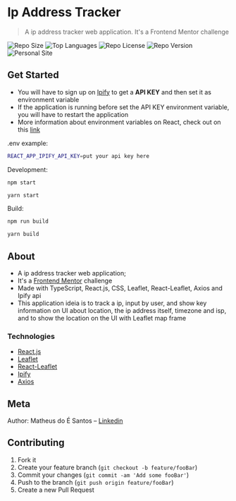 # Ip Address Tracker

> A ip address tracker web application. It's a Frontend Mentor challenge

![Repo Size][repo-size]
![Top Languages][top-languages]
![Repo License][repo-license]
![Repo Version][repo-version]
![Personal Site][matheus-img]

## Get Started

<ul>
    <li>You will have to sign up on <a href="https://www.ipify.org/">Ipify</a> to get a <strong>API KEY</strong> and then set it as environment variable</li>
    <li>If the application is running before set the API KEY environment variable, you will have to restart the application</li>
    <li>More information about environment variables on React, check out on this <a href="https://create-react-app.dev/docs/adding-custom-environment-variables/">link</a></li>
</ul>

.env example:

```sh
REACT_APP_IPIFY_API_KEY=put your api key here
```

Development:

```sh
npm start

yarn start
```

Build:

```sh
npm run build

yarn build
```

## About

<ul>
    <li>A ip address tracker web application;</li>
    <li>It's a <a href="https://www.frontendmentor.io">Frontend Mentor</a> challenge</li>
    <li>Made with TypeScript, React.js, CSS, Leaflet, React-Leaflet, Axios and Ipify api</li>
    <li>This application ideia is to track a ip, input by user, and show key information on UI about location, the ip address itself, timezone and isp, and to show the location on the UI with Leaflet map frame</li>
</ul>

### Technologies

<ul>
<li><a href="https://reactjs.org/">React.js</a></li>
<li><a href="https://leafletjs.com/">Leaflet</a></li>
<li><a href="https://react-leaflet.js.org/">React-Leaflet</a></li>
<li><a href="https://www.ipify.org/">Ipify</a></li>
<li><a href="https://github.com/axios/axios">Axios</a></li>
</ul>

## Meta

Author: Matheus do É Santos – [Linkedin](https://www.linkedin.com/in/matheusdoe-dev/)

## Contributing

1. Fork it
2. Create your feature branch (`git checkout -b feature/fooBar`)
3. Commit your changes (`git commit -am 'Add some fooBar'`)
4. Push to the branch (`git push origin feature/fooBar`)
5. Create a new Pull Request

<!-- Markdown link & img dfn's -->

[top-languages]: https://img.shields.io/github/languages/top/Matheusdoe-dev/Ecoleta?style=flat-square
[repo-size]: https://img.shields.io/github/repo-size/Matheusdoe-dev/Ecoleta?style=flat-square
[repo-license]: https://img.shields.io/github/license/Matheusdoe-dev/Ecoleta?style=flat-square
[repo-version]: https://img.shields.io/github/package-json/v/Matheusdoe-dev/Ecoleta?style=flat-square
[matheus-img]: https://img.shields.io/badge/-matheusdoe.dev-%23811662?style=flat-square
[matheus-url]: https://matheusdoe.dev

